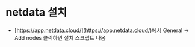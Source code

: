 # netdata 설치

* [https://app.netdata.cloud/](https://app.netdata.cloud/)에서 General -> Add nodes 클릭하면 설치 스크립트 나옴


